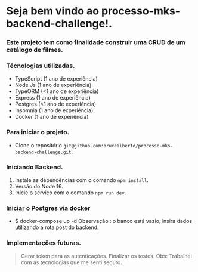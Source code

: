 # Seja bem vindo ao processo-mks-backend-challenge!.

### Este projeto tem como finalidade construir uma CRUD de um catálogo de filmes.

### Técnologias utilizadas.

- TypeScript (1 ano de experiência)
- Node Js (1 ano de experiência)
- TypeORM (<1 ano de experiência)
- Express (1 ano de experiência)
- Postgres (<1 ano de experiência)
- Insomnia (1 ano de experiência)
- Docker (1 ano de experiência)

### Para iniciar o projeto.
- Clone o repositório `git@github.com:brucealberto/processo-mks-backend-challenge.git`.

### Iniciando Backend.

1. Instale as dependências com o comando `npm install`.
2. Versão do Node 16. 
3. Inicie o serviço com o comando `npm run dev`.

### Iniciar o Postgres via docker
- $ docker-compose up -d
 Observação : o banco está vazio, insira dados utilizando a rota post do backend.

### Implementações futuras.
> Gerar token para as autenticações.
> Finalizar os testes.
Obs: Trabalhei com as tecnologias que me senti seguro.
